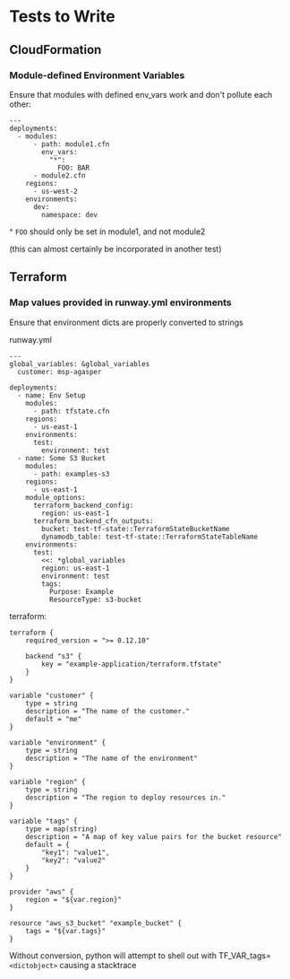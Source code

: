 # Tests to Write

## CloudFormation

### Module-defined Environment Variables

Ensure that modules with defined env_vars work and don't pollute each other:

```
---
deployments:
  - modules:
      - path: module1.cfn
        env_vars:
          "*":
            FOO: BAR
      - module2.cfn
    regions:
      - us-west-2
    environments:
      dev:
        namespace: dev
```

^ `FOO` should only be set in module1, and not module2

(this can almost certainly be incorporated in another test)


## Terraform

### Map values provided in runway.yml environments

Ensure that environment dicts are properly converted to strings

runway.yml
```
---
global_variables: &global_variables
  customer: msp-agasper

deployments:
  - name: Env Setup
    modules:
      - path: tfstate.cfn
    regions:
      - us-east-1
    environments:
      test:
        environment: test
  - name: Some S3 Bucket
    modules:
      - path: examples-s3
    regions:
      - us-east-1
    module_options:
      terraform_backend_config:
        region: us-east-1
      terraform_backend_cfn_outputs:
        bucket: test-tf-state::TerraformStateBucketName
        dynamodb_table: test-tf-state::TerraformStateTableName
    environments:
      test:
        <<: *global_variables
        region: us-east-1
        environment: test
        tags:
          Purpose: Example
          ResourceType: s3-bucket

```

terraform:
```
terraform {
    required_version = ">= 0.12.10"

    backend "s3" {
        key = "example-application/terraform.tfstate"
    }
}

variable "customer" {
    type = string
    description = "The name of the customer."
    default = "me"
}

variable "environment" {
    type = string
    description = "The name of the environment"
}

variable "region" {
    type = string
    description = "The region to deploy resources in."
}

variable "tags" {
    type = map(string)
    description = "A map of key value pairs for the bucket resource"
    default = {
        "key1": "value1",
        "key2": "value2"
    }
}

provider "aws" {
    region = "${var.region}"
}

resource "aws_s3_bucket" "example_bucket" {
    tags = "${var.tags}"
}
```

Without conversion, python will attempt to shell out with TF_VAR_tags=`<dictobject>` causing
a stacktrace

